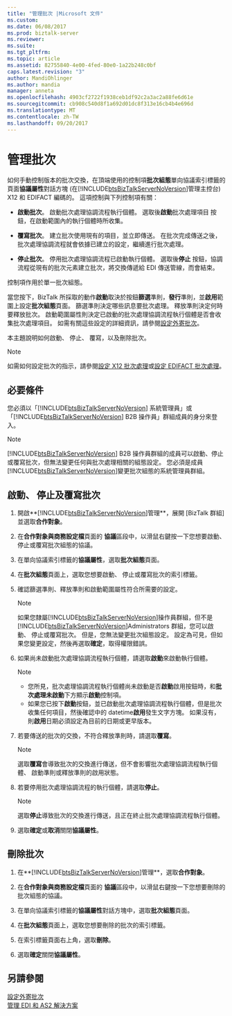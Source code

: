 ```yaml
---
title: "管理批次 |Microsoft 文件"
ms.custom: 
ms.date: 06/08/2017
ms.prod: biztalk-server
ms.reviewer: 
ms.suite: 
ms.tgt_pltfrm: 
ms.topic: article
ms.assetid: 82755840-4e00-4fed-80e0-1a22b248c0bf
caps.latest.revision: "3"
author: MandiOhlinger
ms.author: mandia
manager: anneta
ms.openlocfilehash: 4903cf2722f1938ceb1df92c2a3ac2a88fe6d61e
ms.sourcegitcommit: cb908c540d8f1a692d01dc8f313e16cb4b4e696d
ms.translationtype: MT
ms.contentlocale: zh-TW
ms.lasthandoff: 09/20/2017
---
```

# <a name="managing-batches"></a>管理批次
如何手動控制版本的批次交換，在頂端使用的控制項**批次組態**單向協議索引標籤的頁面**協議屬性**對話方塊 (在[!INCLUDE[btsBizTalkServerNoVersion](../includes/btsbiztalkservernoversion-md.md)]管理主控台) X12 和 EDIFACT 編碼的。 這項控制與下列控制項有關：  
  
-   **啟動批次**。 啟動批次處理協調流程執行個體。 選取後**啟動**批次處理項目 按鈕，在啟動範圍內的執行個體時所收集。  
  
-   **覆寫批次**。 建立批次使用現有的項目，並立即傳送。 在批次完成傳送之後，批次處理協調流程就會依據已建立的設定，繼續進行批次處理。  
  
-   **停止批次**。 停用批次處理協調流程已啟動執行個體。 選取後**停止** 按鈕，協調流程從現有的批次元素建立批次，將交換傳遞給 EDI 傳送管線，而會結束。  
  
 控制項作用於單一批次組態。  
  
 當您按下，BizTalk 所採取的動作**啟動**取決於按鈕**篩選**準則，**發行**準則，並**啟用**範圍上設定**批次組態**頁面。 篩選準則決定哪些訊息要批次處理。 釋放準則決定何時要釋放批次。 啟動範圍屬性則決定已啟動的批次處理協調流程執行個體是否會收集批次處理項目。 如需有關這些設定的詳細資訊，請參閱[設定外寄批次](../core/configuring-an-outgoing-batch.md)。  

本主題說明如何啟動、 停止、 覆寫，以及刪除批次。  

> [!NOTE]
>  如需如何設定批次的指示，請參閱[設定 X12 批次處理](../core/configuring-batching-x12.md)或[設定 EDIFACT 批次處理](../core/configuring-batching-edifact.md)。 
  
## <a name="prerequisites"></a>必要條件  
 您必須以「[!INCLUDE[btsBizTalkServerNoVersion](../includes/btsbiztalkservernoversion-md.md)] 系統管理員」或「[!INCLUDE[btsBizTalkServerNoVersion](../includes/btsbiztalkservernoversion-md.md)] B2B 操作員」群組成員的身分來登入。  
  
> [!NOTE]
>  [!INCLUDE[btsBizTalkServerNoVersion](../includes/btsbiztalkservernoversion-md.md)] B2B 操作員群組的成員可以啟動、停止或覆寫批次，但無法變更任何與批次處理相關的組態設定。 您必須是成員[!INCLUDE[btsBizTalkServerNoVersion](../includes/btsbiztalkservernoversion-md.md)]變更批次組態的系統管理員群組。  
  
## <a name="start-stop-and-override-batches"></a>啟動、 停止及覆寫批次  
  
1.  開啟**[!INCLUDE[btsBizTalkServerNoVersion](../includes/btsbiztalkservernoversion-md.md)]管理**，展開 [BizTalk 群組] 並選取**合作對象**。  
  
2.  在**合作對象與商務設定檔**頁面的 **協議**區段中，以滑鼠右鍵按一下您想要啟動、 停止或覆寫批次組態的協議。  
  
3.  在單向協議索引標籤的**協議屬性**，選取**批次組態**頁面。  
  
4.  在**批次組態**頁面上，選取您想要啟動、 停止或覆寫批次的索引標籤。  
  
5.  確認篩選準則、釋放準則和啟動範圍屬性符合所需要的設定。  
  
    > [!NOTE]
    >  如果您隸屬[!INCLUDE[btsBizTalkServerNoVersion](../includes/btsbiztalkservernoversion-md.md)]操作員群組，但不是[!INCLUDE[btsBizTalkServerNoVersion](../includes/btsbiztalkservernoversion-md.md)]Administrators 群組，您可以啟動、 停止或覆寫批次。 但是，您無法變更批次組態設定。 設定為可見，但如果您變更設定，然後再選取**確定**，取得權限錯誤。  
  
6.  如果尚未啟動批次處理協調流程執行個體，請選取**啟動**來啟動執行個體。  
  
    > [!NOTE]
    >  - 您所見，批次處理協調流程執行個體尚未啟動是否**啟動**啟用按鈕時，和**批次處理未啟動**下方顯示**啟動**控制項。  
    >  - 如果您已按下**啟動**按鈕，並已啟動批次處理協調流程執行個體，但是批次收集任何項目，然後確認中的 datetime**啟用**發生文字方塊。 如果沒有，則**啟用**日期必須設定為目前的日期或更早版本。  
  
7.  若要傳送的批次的交換，不符合釋放準則時，請選取**覆寫**。  
  
    > [!NOTE]
    >  選取**覆寫**會導致批次的交換進行傳送，但不會影響批次處理協調流程執行個體、 啟動準則或釋放準則的啟用狀態。  
  
8.  若要停用批次處理協調流程的執行個體，請選取**停止**。  
  
    > [!NOTE]
    >  選取**停止**導致批次的交換進行傳送，且正在終止批次處理協調流程執行個體。  
  
9. 選取**確定**或**取消**關閉**協議屬性**。  

## <a name="delete-batches"></a>刪除批次  
  
1.  在**[!INCLUDE[btsBizTalkServerNoVersion](../includes/btsbiztalkservernoversion-md.md)]管理**，選取**合作對象**。  
  
2.  在**合作對象與商務設定檔**頁面的 **協議**區段中，以滑鼠右鍵按一下您想要刪除的批次組態的協議。  
  
3.  在單向協議索引標籤的**協議屬性**對話方塊中，選取**批次組態**頁面。  
  
4.  在**批次組態**頁面上，選取您想要刪除的批次的索引標籤。  
  
5.  在索引標籤頁面右上角，選取**刪除**。  
  
6.  選取**確定**關閉**協議屬性**。  

  
## <a name="see-also"></a>另請參閱  
 [設定外寄批次](../core/configuring-an-outgoing-batch.md)  
 [管理 EDI 和 AS2 解決方案](../core/managing-edi-and-as2-solutions.md)